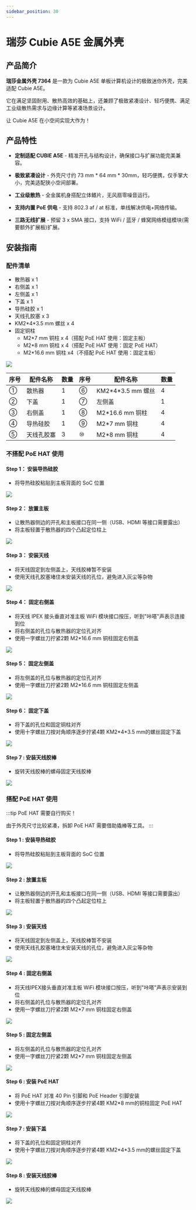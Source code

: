 ```yaml
---
sidebar_position: 30
---
```


# 瑞莎 Cubie A5E 金属外壳

## 产品简介

**瑞莎金属外壳 7364** 是一款为 Cubie A5E 单板计算机设计的极致迷你外壳，完美适配 Cubie A5E。

它在满足坚固耐用、散热高效的基础上，还兼顾了极致紧凑设计、轻巧便携、满足工业级散热需求与边缘计算等紧凑场景设计。

让 Cubie A5E 在小空间实现大作为！

## 产品特性

- **定制适配 CUBIE A5E** - 精准开孔与结构设计，确保接口与扩展功能完美兼容。

- **极致紧凑设计** - 外壳尺寸约 73 mm \* 64 mm \* 30mm，轻巧便携，仅手掌大小，完美适配狭小空间部署。

- **工业级散热** - 全金属机身搭配立体鳍片，无风扇零噪音运行。

- **支持内置 PoE 供电** - 支持 802.3 af / at 标准，单线解决供电+网络传输。

- **三路无线扩展** - 预留 3 x SMA 接口，支持 WiFi / 蓝牙 / 蜂窝网络模组模块(需要额外扩展板)扩展。

## 安装指南

### 配件清单

- 散热器 x 1
- 右侧盖 x 1
- 左侧盖 x 1
- 下盖 x 1
- 导热硅胶 x 1
- 天线孔胶塞 x 3
- KM2\*4\*3.5 mm 螺丝 x 4
- 固定铜柱
  - M2\*7 mm 铜柱 x 4（搭配 PoE HAT 使用：固定主板）
  - M2\*8 mm 铜柱 x 4（搭配 PoE HAT 使用：固定 PoE HAT）
  - M2\*16.6 mm 铜柱 x4（不搭配 PoE HAT 使用：固定主板）

<div style={{textAlign: 'center'}}>
    <img src="/img/accessories/metal-case-cubie-a5e/ae031-0.webp" style={{width: '100%', maxWidth: '1200px'}} />
</div>

| 序号 | 配件名称   | 数量 | 序号 | 配件名称            | 数量 |
| ---- | ---------- | ---- | ---- | ------------------- | ---- |
| ①    | 散热器     | 1    | ⑥    | KM2\*4\*3.5 mm 螺丝 | 4    |
| ②    | 下盖       | 1    | ⑦    | 左侧盖              | 1    |
| ③    | 右侧盖     | 1    | ⑧    | M2\*16.6 mm 铜柱    | 4    |
| ④    | 导热硅胶   | 1    | ⑨    | M2\*7 mm 铜柱       | 4    |
| ⑤    | 天线孔胶塞 | 3    | ⑩    | M2\*8 mm 铜柱       | 4    |

### 不搭配 PoE HAT 使用

#### Step 1： 安装导热硅胶

- 将导热硅胶粘贴到主板背面的 SoC 位置
<div style={{textAlign: 'center'}}>
    <img src="/img/accessories/metal-case-cubie-a5e/ae031-1.webp" style={{width: '100%', maxWidth: '1200px'}} />
</div>

#### Step 2： 放置主板

- 让散热器侧边的开孔和主板接口在同一侧（USB、HDMI 等接口需要露出）
- 将主板轻置于散热器的四个凸起定位柱上
<div style={{textAlign: 'center'}}>
    <img src="/img/accessories/metal-case-cubie-a5e/ae031-2.webp" style={{width: '100%', maxWidth: '1200px'}} />
</div>

#### Step 3： 安装天线

- 将天线固定到左侧盖上，天线胶棒暂不安装
- 使用天线孔胶塞堵住未安装天线的孔位，避免进入灰尘等杂物
<div style={{textAlign: 'center'}}>
    <img src="/img/accessories/metal-case-cubie-a5e/ae031-3.webp" style={{width: '100%', maxWidth: '1200px'}} />
</div>

#### Step 4： 固定右侧盖

- 将天线 IPEX 接头垂直对准主板 WiFi 模块接口按压，听到"咔嗒"声表示连接到位
- 将右侧盖的孔位与散热器的定位孔对齐
- 使用一字螺丝刀拧紧2颗 M2\*16.6 mm 铜柱固定右侧盖
<div style={{textAlign: 'center'}}>
    <img src="/img/accessories/metal-case-cubie-a5e/ae031-4.webp" style={{width: '100%', maxWidth: '1200px'}} />
</div>

#### Step 5： 固定左侧盖

- 将左侧盖的孔位与散热器的定位孔对齐
- 使用一字螺丝刀拧紧2颗 M2\*16.6 mm 铜柱固定左侧盖
<div style={{textAlign: 'center'}}>
    <img src="/img/accessories/metal-case-cubie-a5e/ae031-5.webp" style={{width: '100%', maxWidth: '1200px'}} />
</div>

#### Step 6： 固定下盖

- 将下盖的孔位和固定铜柱对齐
- 使用十字螺丝刀按对角顺序逐步拧紧4颗 KM2\*4\*3.5 mm的螺丝固定下盖
<div style={{textAlign: 'center'}}>
    <img src="/img/accessories/metal-case-cubie-a5e/ae031-6.webp" style={{width: '100%', maxWidth: '1200px'}} />
</div>

#### Step 7 : 安装天线胶棒

- 旋转天线胶棒的螺母固定天线胶棒
<div style={{textAlign: 'center'}}>
    <img src="/img/accessories/metal-case-cubie-a5e/ae031-7.webp" style={{width: '100%', maxWidth: '1200px'}} />
</div>

### 搭配 PoE HAT 使用

:::tip
PoE HAT 需要自行购买！

由于外壳尺寸比较紧凑，拆卸 PoE HAT 需要借助撬棒等工具。
:::

#### Step 1 : 安装导热硅胶

- 将导热硅胶粘贴到主板背面的 SoC 位置
<div style={{textAlign: 'center'}}>
    <img src="/img/accessories/metal-case-cubie-a5e/ae031-8.webp" style={{width: '100%', maxWidth: '1200px'}} />
</div>

#### Step 2 : 放置主板

- 让散热器侧边的开孔和主板接口在同一侧（USB、HDMI 等接口需要露出）
- 将主板轻置于散热器的四个凸起定位柱上
<div style={{textAlign: 'center'}}>
    <img src="/img/accessories/metal-case-cubie-a5e/ae031-9.webp" style={{width: '100%', maxWidth: '1200px'}} />
</div>

#### Step 3 : 安装天线

- 将天线固定到左侧盖上，天线胶棒暂不安装
- 使用天线孔胶塞堵住未安装天线的孔位，避免进入灰尘等杂物
<div style={{textAlign: 'center'}}>
    <img src="/img/accessories/metal-case-cubie-a5e/ae031-10.webp" style={{width: '100%', maxWidth: '1200px'}} />
</div>

#### Step 4 : 固定右侧盖

- 将天线IPEX接头垂直对准主板 WiFi 模块接口按压，听到"咔嗒"声表示安装到位
- 将右侧盖的孔位与散热器的定位孔对齐
- 使用一字螺丝刀拧紧2颗 M2\*7 mm 铜柱固定右侧盖
<div style={{textAlign: 'center'}}>
    <img src="/img/accessories/metal-case-cubie-a5e/ae031-11.webp" style={{width: '100%', maxWidth: '1200px'}} />
</div>

#### Step 5 : 固定左侧盖

- 将左侧盖的孔位与散热器的定位孔对齐
- 使用一字螺丝刀拧紧2颗 M2\*7 mm 铜柱固定左侧盖
<div style={{textAlign: 'center'}}>
    <img src="/img/accessories/metal-case-cubie-a5e/ae031-12.webp" style={{width: '100%', maxWidth: '1200px'}} />
</div>

#### Step 6 : 安装 PoE HAT

- 将 PoE HAT 对准 40 Pin 引脚和 PoE Header 引脚安装
- 使用十字螺丝刀按对角顺序逐步拧紧4颗 KM2\*8 mm的铜柱固定 PoE HAT
<div style={{textAlign: 'center'}}>
    <img src="/img/accessories/metal-case-cubie-a5e/ae031-13.webp" style={{width: '100%', maxWidth: '1200px'}} />
</div>

#### Step 7 : 安装下盖

- 将下盖的孔位和固定铜柱对齐
- 使用十字螺丝刀按对角顺序逐步拧紧4颗 KM2\*4\*3.5 mm的螺丝固定下盖
<div style={{textAlign: 'center'}}>
    <img src="/img/accessories/metal-case-cubie-a5e/ae031-14.webp" style={{width: '100%', maxWidth: '1200px'}} />
</div>

#### Step 8 : 安装天线胶棒

- 旋转天线胶棒的螺母固定天线胶棒
<div style={{textAlign: 'center'}}>
    <img src="/img/accessories/metal-case-cubie-a5e/ae031-15.webp" style={{width: '100%', maxWidth: '1200px'}} />
</div>
